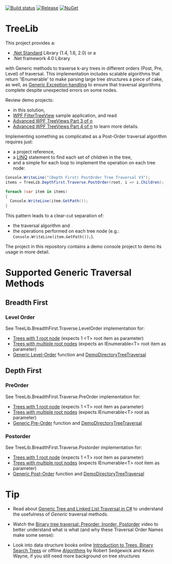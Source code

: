 [![Build status](https://ci.appveyor.com/api/projects/status/de18xc6i431xnlvg?svg=true)](https://ci.appveyor.com/project/Dirkster99/treelib)
[![Release](https://img.shields.io/github/release/Dirkster99/TreeLib.svg)](https://github.com/Dirkster99/TreeLib/releases/latest)
[![NuGet](https://img.shields.io/nuget/dt/Dirkster.TreeLib.svg)](http://nuget.org/packages/Dirkster.TreeLib)

# TreeLib
This project provides a:
- <a href="https://docs.microsoft.com/en-us/dotnet/standard/net-standard">.Net Standard</a> Library (1.4, 1.6, 2.0) or a
- .Net framework 4.0 Library

with Generic methods to traverse k-ary trees in different orders (Post, Pre, Level) of traversal. This implementation includes scalable algorithms that return 'IEnumerable<T>' to make parsing large tree structures a piece of cake, as well, as [Generic Exception handling](https://github.com/Dirkster99/TreeLib/blob/adb9145b9c5baaf0ee8bd6f5fe5982354d962dc2/source/TreeLibNugetDemo/Demos/Directories/DirectorySize.cs#L85-#L86) to ensure that traversal algorithms complete despite unexpected errors on some nodes.

Review demo projects:
* in this solution,
* <a href="https://github.com/Dirkster99/FilterTreeView">WPF FilterTreeView</a> sample application, and read
* <a href="https://www.codeproject.com/Articles/1213031/Advanced-WPF-TreeViews-Part-of-n">Advanced WPF TreeViews Part 3 of n</a>
* <a href="https://www.codeproject.com/Articles/1216583/Advanced-WPF-TreeViews-Part-of-n">Advanced WPF TreeViews Part 4 of n</a> to learn more details.

Implementing something as complicated as a Post-Order traversal algorithm requires just:
* a project reference,
* a <a href="https://msdn.microsoft.com/en-us/library/bb308959.aspx">LINQ</a> statement to find each set of children in the tree,
* and a simple for each loop to implement the operation on each tree node:

```C#
Console.WriteLine("(Depth First) PostOrder Tree Traversal V3");
items = TreeLib.Depthfirst.Traverse.PostOrder(root, i => i.Children);

foreach (var item in items)
{
  Console.WriteLine(item.GetPath());
}
```
This pattern leads to a clear-cut separation of:
* the traversal algorithm and
* the operations performed on each tree node (e.g.: `Console.WriteLine(item.GetPath());`).

The project in this repository contains a demo console project to demo its usage in more detail.

# Supported Generic Traversal Methods

## Breadth First
### Level Order
See TreeLib.BreadthFirst.Traverse.LevelOrder implementation for:

* <a href="https://github.com/Dirkster99/TreeLib/blob/master/source/Shared/BreadthFirst/TraverseLevelOrder.cs">Trees with 1 root node</a> (expects 1 &lt;T&gt; root item as parameter)
* <a href="https://github.com/Dirkster99/TreeLib/blob/master/source/Shared/BreadthFirst/TraverseLevelOrderEnumerableRoot.cs">Trees with multiple root nodes</a> (expects an IEnumerable&lt;T&gt; root item as parameter)
* <a href="https://github.com/Dirkster99/TreeLib/blob/master/source/Shared/BreadthFirst/LevelOrder.cs">Generic Level-Order</a> function and <a href="https://github.com/Dirkster99/TreeLib/blob/master/source/TreeLibNugetDemo/Program.cs">DemoDirectoryTreeTraversal</a>

## Depth First
### PreOrder
See TreeLib.BreadthFirst.Traverse.PreOrder implementation for:

* <a href="https://github.com/Dirkster99/TreeLib/blob/master/source/Shared/Depthfirst/TraversePreorder.cs">Trees with 1 root node</a> (expects 1 &lt;T> root item as parameter)
* <a href="https://github.com/Dirkster99/TreeLib/blob/master/source/Shared/Depthfirst/TraversePreorderEnumerableRoot.cs">Trees with multiple root nodes</a> (expects IEnumerable&lt;T> root as parameter)
* <a href="https://github.com/Dirkster99/TreeLib/blob/master/source/Shared/Depthfirst/PreOrder.cs">Generic Pre-Order</a> function and <a href="https://github.com/Dirkster99/TreeLib/blob/master/source/TreeLibNugetDemo/Program.cs">DemoDirectoryTreeTraversal</a>

### Postorder
See TreeLib.BreadthFirst.Traverse.Postorder implementation for:

* <a href="https://github.com/Dirkster99/TreeLib/blob/master/source/Shared/Depthfirst/TraversePostOrder.cs">Trees with 1 root node</a> (expects 1 &lt;T> root item as parameter)
* <a href="https://github.com/Dirkster99/TreeLib/blob/master/source/Shared/Depthfirst/TraversePostOrderEnumerableRoot.cs">Trees with multiple root nodes</a> (expects IEnumerable&lt;T> root item as parameter)
* <a href="https://github.com/Dirkster99/TreeLib/blob/master/source/Shared/Depthfirst/PostOrder.cs">Generic Post-Order</a> function and <a href="https://github.com/Dirkster99/TreeLib/blob/master/source/TreeLibNugetDemo/Program.cs">DemoDirectoryTreeTraversal</a>

# Tip
* Read about [Generic Tree and Linked List Traversal in C#](http://web.archive.org/web/20180128233111/http://www.codeducky.org/easy-tree-and-linked-list-traversal-in-c/) to understand the usefulness of *Generic* traversal methods.

* Watch the <a href="https://www.youtube.com/watch?v=gm8DUJJhmY4">Binary tree traversal: Preorder, Inorder, Postorder</a> video to better understand what is what (and why these Traversal Order Names make some sense):

* Look into data structure books online [Introduction to Trees, Binary Search Trees](https://cathyatseneca.gitbooks.io/data-structures-and-algorithms/introduction_to_trees,_binary_search_trees/definitions.html) or offline *[Algorithms](http://algs4.cs.princeton.edu/home/)* by Robert Sedgewick and Kevin Wayne, if you still need more background on tree structures 

